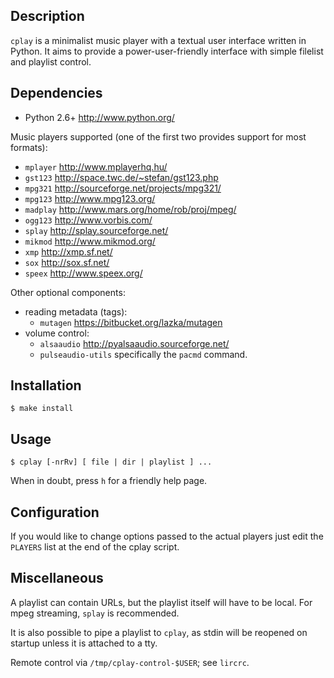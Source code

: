 Description
-----------
`cplay` is a minimalist music player with a textual user interface
written in Python. It aims to provide a power-user-friendly interface
with simple filelist and playlist control.

Dependencies
------------

- Python 2.6+         http://www.python.org/

Music players supported (one of the first two provides support for most formats):

- `mplayer`           http://www.mplayerhq.hu/
- `gst123`            http://space.twc.de/~stefan/gst123.php
- `mpg321`            http://sourceforge.net/projects/mpg321/
- `mpg123`            http://www.mpg123.org/
- `madplay`           http://www.mars.org/home/rob/proj/mpeg/
- `ogg123`            http://www.vorbis.com/
- `splay`             http://splay.sourceforge.net/
- `mikmod`            http://www.mikmod.org/
- `xmp`               http://xmp.sf.net/
- `sox`               http://sox.sf.net/
- `speex`             http://www.speex.org/

Other optional components:

- reading metadata (tags):
  - `mutagen`           https://bitbucket.org/lazka/mutagen
- volume control:
  - `alsaaudio`         http://pyalsaaudio.sourceforge.net/
  - `pulseaudio-utils`  specifically the `pacmd` command.

Installation
------------
```
$ make install
```
Usage
-----
```
$ cplay [-nrRv] [ file | dir | playlist ] ...
```
When in doubt, press `h` for a friendly help page.

Configuration
-------------
If you would like to change options passed to the actual players
just edit the `PLAYERS` list at the end of the cplay script.

Miscellaneous
-------------
A playlist can contain URLs, but the playlist itself will
have to be local. For mpeg streaming, `splay` is recommended.

It is also possible to pipe a playlist to `cplay`, as stdin
will be reopened on startup unless it is attached to a tty.

Remote control via `/tmp/cplay-control-$USER`; see `lircrc`.

